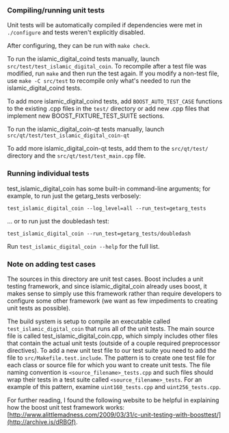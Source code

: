 ### Compiling/running unit tests

Unit tests will be automatically compiled if dependencies were met in `./configure`
and tests weren't explicitly disabled.

After configuring, they can be run with `make check`.

To run the islamic_digital_coind tests manually, launch `src/test/test_islamic_digital_coin`. To recompile
after a test file was modified, run `make` and then run the test again. If you
modify a non-test file, use `make -C src/test` to recompile only what's needed
to run the islamic_digital_coind tests.

To add more islamic_digital_coind tests, add `BOOST_AUTO_TEST_CASE` functions to the existing
.cpp files in the `test/` directory or add new .cpp files that
implement new BOOST_FIXTURE_TEST_SUITE sections.

To run the islamic_digital_coin-qt tests manually, launch `src/qt/test/test_islamic_digital_coin-qt`

To add more islamic_digital_coin-qt tests, add them to the `src/qt/test/` directory and
the `src/qt/test/test_main.cpp` file.

### Running individual tests

test_islamic_digital_coin has some built-in command-line arguments; for
example, to run just the getarg_tests verbosely:

    test_islamic_digital_coin --log_level=all --run_test=getarg_tests

... or to run just the doubledash test:

    test_islamic_digital_coin --run_test=getarg_tests/doubledash

Run `test_islamic_digital_coin --help` for the full list.

### Note on adding test cases

The sources in this directory are unit test cases.  Boost includes a
unit testing framework, and since islamic_digital_coin already uses boost, it makes
sense to simply use this framework rather than require developers to
configure some other framework (we want as few impediments to creating
unit tests as possible).

The build system is setup to compile an executable called `test_islamic_digital_coin`
that runs all of the unit tests.  The main source file is called
test_islamic_digital_coin.cpp, which simply includes other files that contain the
actual unit tests (outside of a couple required preprocessor
directives). To add a new unit test file to our test suite you need
to add the file to `src/Makefile.test.include`. The pattern is to
create one test file for each class or source file for which you want
to create unit tests.  The file naming convention is
`<source_filename>_tests.cpp` and such files should wrap their tests
in a test suite called `<source_filename>_tests`.  For an example of
this pattern, examine `uint160_tests.cpp` and `uint256_tests.cpp`.

For further reading, I found the following website to be helpful in
explaining how the boost unit test framework works:
[http://www.alittlemadness.com/2009/03/31/c-unit-testing-with-boosttest/](http://archive.is/dRBGf).
